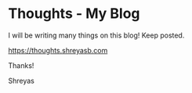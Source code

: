 # Thoughts - My Blog

I will be writing many things on this blog! Keep posted.

https://thoughts.shreyasb.com

Thanks!

Shreyas
